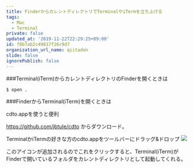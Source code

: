 ```yaml
---
title: FinderからカレントディレクトリでTerminalやiTermを立ち上げる
tags:
  - Mac
  - Terminal
private: false
updated_at: '2019-11-22T22:29:25+09:00'
id: f8b7ab2c49817f26c9d7
organization_url_name: qiitadon
slide: false
ignorePublish: false
---
```

###Terminal(iTerm)からカレントディレクトリのFinderを開くときは

```
$ open .
```

###FinderからTerminal(iTerm)を開くときは

cdto.appを使うと便利

https://github.com/jbtule/cdto
からダウンロード。

TerminalかiTermの好きな方のcdto.appをツールバーにドラッグ&ドロップ
![](http://cdn-ak.f.st-hatena.com/images/fotolife/k/kjktk/20140813/20140813145211.png)
  
このアイコンが追加されるのでこれをクリックすると、Terminal(iTerm)がFinderで開いているフォルダをカレントディレクトリとして起動してくれる。
